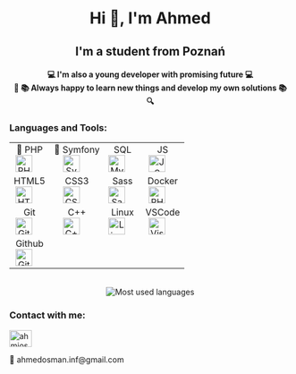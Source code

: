 <h1 align="center">Hi 👋, I'm Ahmed</h1> 
<h2 align="center">I'm a student from Poznań</h2>

<h4 align="center">💻 I'm also a young developer with promising future 💻
<br>
🔎 📚 Always happy to learn new things and develop my own solutions 📚 🔍
</h4>
<h3> Languages and Tools: </h3>
<div align="center">
    <table>
        <tr>
            <td align="center">🎯&nbsp;PHP <br> <img alt="PHP" width="30px" src="https://cdn.jsdelivr.net/gh/devicons/devicon/icons/php/php-original.svg"style="margin-right: 20px;"/></td>
            <td align="center">🎯&nbsp;Symfony <br> <img alt="Symfony" width="30px" src="https://cdn.jsdelivr.net/gh/devicons/devicon/icons/symfony/symfony-original.svg"style="margin-right: 20px;"/></td>
            <td align="center"> SQL <br> <img alt="MySql" width="30px" src="https://cdn.jsdelivr.net/gh/devicons/devicon/icons/mysql/mysql-original.svg"style="margin-right: 20px;"/></td>
            <td align="center"> JS <br> <img alt="JS" width="30px" src="https://cdn.jsdelivr.net/gh/devicons/devicon/icons/javascript/javascript-original.svg"style="margin-right: 20px;"/></td>
        </tr>
        <tr>
            <td align="center"> HTML5 <br> <img alt="HTML5" width="30px" src="https://cdn.jsdelivr.net/gh/devicons/devicon/icons/html5/html5-original.svg"style="margin-right: 20px;"/></td>
            <td align="center"> CSS3 <br> <img alt="CSS3" width="30px" src="https://cdn.jsdelivr.net/gh/devicons/devicon/icons/css3/css3-original.svg"style="margin-right: 20px;"/></td>
            <td align="center"> Sass <br> <img alt="Sass" width="30px" src="https://cdn.jsdelivr.net/gh/devicons/devicon/icons/sass/sass-original.svg"style="margin-right: 20px;"/></td>
            <td align="center"> Docker <br> <img alt="PHPStorm" width="30px" src="https://cdn.jsdelivr.net/gh/devicons/devicon/icons/docker/docker-plain.svg"style="margin-right: 20px;"/></td>
        </tr>    
        <tr>
            <td align="center"> Git <br> <img alt="Git" width="30px" src="https://cdn.jsdelivr.net/gh/devicons/devicon/icons/git/git-original.svg"style="margin-right: 20px;"/></td>
            <td align="center"> C++ <br> <img alt="C++" width="30px" src="https://cdn.jsdelivr.net/gh/devicons/devicon/icons/cplusplus/cplusplus-original.svg"style="margin-right: 20px;"/></td>
            <td align="center"> Linux <br> <img alt="Linux" width="30px" src="https://cdn.jsdelivr.net/gh/devicons/devicon/icons/linux/linux-original.svg"style="margin-right: 20px;"/></td>
            <td align="center"> VSCode <br> <img alt="Visual Studio Code" width="30px" src="https://cdn.jsdelivr.net/gh/devicons/devicon/icons/vscode/vscode-original.svg"style="margin-right: 20px;"/></td>
        </tr>
        <tr>
            <td align="center"> Github <br> <img alt="Github" width="30px" src="https://cdn.jsdelivr.net/gh/devicons/devicon/icons/github/github-original.svg"style="margin-right: 20px;"/></td>
        </tr>
    </table>
</div>
<br>
<div align="center">
<img src="https://github-readme-stats.vercel.app/api/top-langs/?username=ahmosman&layout=compact&langs_count=7" alt="Most used languages">
</div>
<h3>Contact with me:</h3>
<p>
<a href="https://instagram.com/ahmiosman" target="blank"><img src="https://raw.githubusercontent.com/rahuldkjain/github-profile-readme-generator/master/src/images/icons/Social/instagram.svg" alt="ahmiosman" height="30" width="40" /></a>
</p>
<p> 📧 ahmedosman.inf@gmail.com</p>

